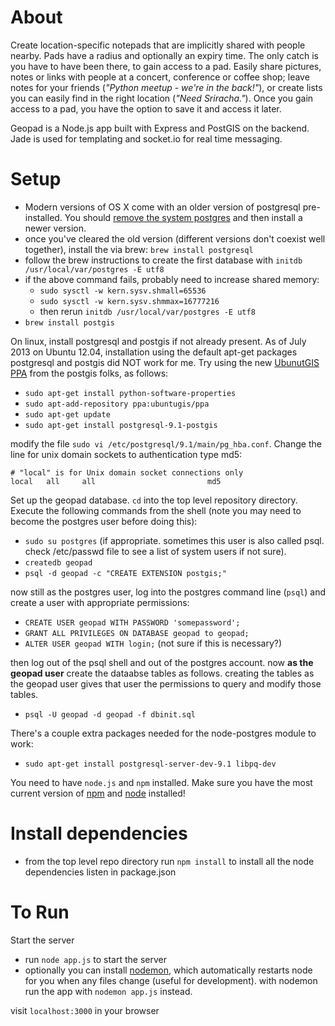 # About

Create location-specific notepads that are implicitly shared with people
nearby. Pads have a radius and optionally an expiry time. The only catch is you
have to have been there, to gain access to a pad. Easily share pictures, notes
or links with people at a concert, conference or coffee shop; leave notes for
your friends (*"Python meetup - we're in the back!"*), or create lists you can
easily find in the right location (*"Need Sriracha."*). Once you gain access to
a pad, you have the option to save it and access it later. 

Geopad is a Node.js app built with Express and PostGIS on the backend. Jade is
used for templating and socket.io for real time messaging. 

# Setup

* Modern versions of OS X come with an older version of postgresql pre-installed. You should [remove the system postgres](http://frankieinguanez.wordpress.com/2012/02/11/complete-un-installation-of-postgresql-from-mac-os-x-lion/) and then install a newer version. 
* once you've cleared the old version (different versions don't coexist well
  together), install the via brew: `brew install postgresql`
* follow the brew instructions to create the first database with `initdb /usr/local/var/postgres -E utf8` 
* if the above command fails, probably need to increase shared memory:
	* `sudo sysctl -w kern.sysv.shmall=65536`
	* `sudo sysctl -w kern.sysv.shmmax=16777216`
	* then rerun `initdb /usr/local/var/postgres -E utf8`
* `brew install postgis`

On linux, install postgresql and postgis if not already present. As of July
2013 on Ubuntu 12.04, installation using the default apt-get packages postgresql and
postgis did NOT work for me. Try using the new [UbunutGIS
PPA](http://trac.osgeo.org/postgis/wiki/UsersWikiPostGIS20Ubuntu1204) from the
postgis folks, as follows:

- `sudo apt-get install python-software-properties`
- `sudo apt-add-repository ppa:ubuntugis/ppa`
- `sudo apt-get update`
- `sudo apt-get install postgresql-9.1-postgis`

modify the file `sudo vi /etc/postgresql/9.1/main/pg_hba.conf`. Change the line
for unix domain sockets to authentication type md5:

	# "local" is for Unix domain socket connections only
	local   all     all                         md5


Set up the geopad database. `cd` into the top level repository directory.
Execute the following commands from the shell (note you may need to become the
postgres user before doing this):

- `sudo su postgres` (if appropriate. sometimes this user is also called psql.
  check /etc/passwd file to see a list of system users if not sure). 
- `createdb geopad`
- `psql -d geopad -c "CREATE EXTENSION postgis;"`

now still as the postgres user, log into the postgres command line (`psql`) and create a user with appropriate permissions:

- `CREATE USER geopad WITH PASSWORD 'somepassword';`
- `GRANT ALL PRIVILEGES ON DATABASE geopad to geopad;`
- `ALTER USER geopad WITH login;` (not sure if this is necessary?)

then log out of the psql shell and out of the postgres account. now **as the
geopad user** create the dataabse tables as follows. creating the tables as the
geopad user gives that user the permissions to query and modify those tables. 

- `psql -U geopad -d geopad -f dbinit.sql`


There's a couple extra packages needed for the node-postgres module to work:

- `sudo apt-get install postgresql-server-dev-9.1 libpq-dev`

You need to have `node.js` and `npm` installed. Make sure you have the most current version of [npm](http://stackoverflow.com/questions/6237295/how-can-i-update-nodejs-and-npm-for-the-next-versions) and [node](http://davidwalsh.name/upgrade-nodejs) installed! 

# Install dependencies

- from the top level repo directory run `npm install` to install all the node
  dependencies listen in package.json

# To Run

Start the server

- run `node app.js` to start the server
- optionally you can install [nodemon](https://npmjs.org/package/nodemon),
  which automatically restarts node for you when any files change (useful for
  development). with nodemon run the app with `nodemon app.js` instead. 

visit `localhost:3000` in your browser
